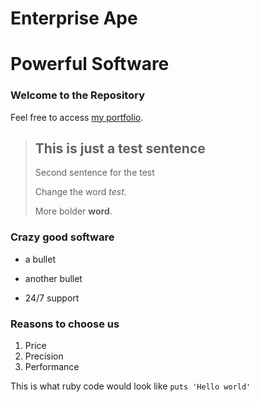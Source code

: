 Enterprise Ape
==============

Powerful Software
=================

### Welcome to the Repository ###

Feel free to access [my portfolio](http://portfolio.jordanhudgens.com).

> ## This is just a test sentence
>
> Second sentence for the test
>
>  Change the word *test*.
>
> More bolder **word**.

### Crazy good software
* a bullet
+  another bullet
- 24/7 support

### Reasons to choose us
1. Price
2. Precision
3. Performance

This is what ruby code would look like `puts 'Hello world'`



